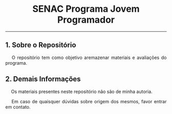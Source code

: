 
<h1 align="center">SENAC Programa Jovem Programador</h1>

---

## 1. Sobre o Repositório

<p align="justify"> &emsp; O repositório tem como objetivo aremazenar materiais e avaliações do programa.</p>

## 2. Demais Informações

<p align="justify"> &emsp; Os materiais presentes neste repositório não são de minha autoria.</p>
<p align="justify"> &emsp; Em caso de quaisquer dúvidas sobre origem dos mesmos, favor entrar em contato.</p>
